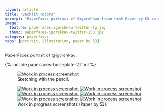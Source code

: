 ```yaml
---
layout: article
title: "Backlit colors"
excerpt: "PaperFaces portrait of @igorshkau drawn with Paper by 53 on an iPad."
image: 
  feature: paperfaces-igorshkau-twitter-lg.jpg
  thumb: paperfaces-igorshkau-twitter-150.jpg
category: paperfaces
tags: [portrait, illustration, paper by 53]
---
```


PaperFaces portrait of <a href="http://twitter.com/igorshkau">@igorshkau</a>.

{% include paperfaces-boilerplate-2.html %}

<figure>
  <a href="{{ site.url }}/images/paperfaces-igorshkau-process-1-lg.jpg"><img src="{{ site.url }}/images/paperfaces-igorshkau-process-1-750.jpg" alt="Work in process screenshot"></a>
  <figcaption>Sketching with the pencil.</figcaption>
</figure>

<figure class="half">
  <a href="{{ site.url }}/images/paperfaces-igorshkau-process-2-lg.jpg"><img src="{{ site.url }}/images/paperfaces-igorshkau-process-2-600.jpg" alt="Work in process screenshot"></a>
  <a href="{{ site.url }}/images/paperfaces-igorshkau-process-3-lg.jpg"><img src="{{ site.url }}/images/paperfaces-igorshkau-process-3-600.jpg" alt="Work in process screenshot"></a>
  <a href="{{ site.url }}/images/paperfaces-igorshkau-process-4-lg.jpg"><img src="{{ site.url }}/images/paperfaces-igorshkau-process-4-600.jpg" alt="Work in process screenshot"></a>
  <a href="{{ site.url }}/images/paperfaces-igorshkau-process-5-lg.jpg"><img src="{{ site.url }}/images/paperfaces-igorshkau-process-5-600.jpg" alt="Work in process screenshot"></a>
  <a href="{{ site.url }}/images/paperfaces-igorshkau-process-6-lg.jpg"><img src="{{ site.url }}/images/paperfaces-igorshkau-process-6-600.jpg" alt="Work in process screenshot"></a>
  <a href="{{ site.url }}/images/paperfaces-igorshkau-process-7-lg.jpg"><img src="{{ site.url }}/images/paperfaces-igorshkau-process-7-600.jpg" alt="Work in process screenshot"></a>
  <figcaption>Work in progress screenshots (Paper by 53).</figcaption>
</figure>